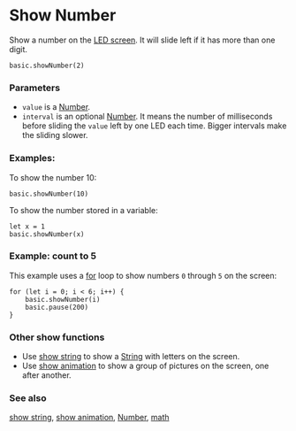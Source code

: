 # Show Number

Show a number on the [LED screen](/device/screen). It will slide left if it has more than one digit.

```sig
basic.showNumber(2)
```

### Parameters

* `value` is a [Number](/types/number).
* `interval` is an optional [Number](/types/number). It means the number of milliseconds before sliding the `value` left by one LED each time. Bigger intervals make the sliding slower.

### Examples:

To show the number 10:

```blocks
basic.showNumber(10)
```

To show the number stored in a variable:

```blocks
let x = 1
basic.showNumber(x)
```

### Example: count to 5

This example uses a [for](/blocks/loops/for) loop to show numbers ``0`` through ``5`` on the screen:

```blocks
for (let i = 0; i < 6; i++) {
    basic.showNumber(i)
    basic.pause(200)
}
```

### Other show functions

* Use [show string](/reference/basic/show-string) to show a [String](/types/string) with letters on the screen.
* Use [show animation](/reference/basic/show-animation) to show a group of pictures on the screen, one after another.

### See also

[show string](/reference/basic/show-string), [show animation](/reference/basic/show-animation), [Number](/types/number), [math](/blocks/math)

